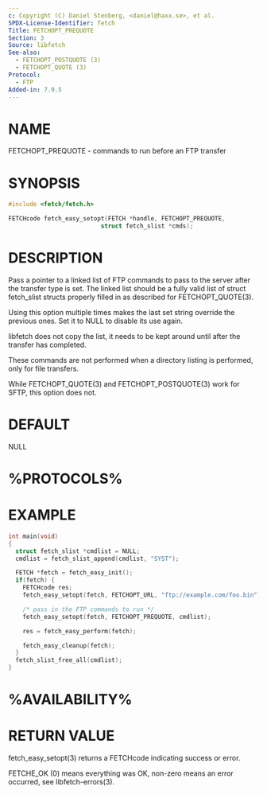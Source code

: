 ```yaml
---
c: Copyright (C) Daniel Stenberg, <daniel@haxx.se>, et al.
SPDX-License-Identifier: fetch
Title: FETCHOPT_PREQUOTE
Section: 3
Source: libfetch
See-also:
  - FETCHOPT_POSTQUOTE (3)
  - FETCHOPT_QUOTE (3)
Protocol:
  - FTP
Added-in: 7.9.5
---
```


# NAME

FETCHOPT_PREQUOTE - commands to run before an FTP transfer

# SYNOPSIS

~~~c
#include <fetch/fetch.h>

FETCHcode fetch_easy_setopt(FETCH *handle, FETCHOPT_PREQUOTE,
                          struct fetch_slist *cmds);
~~~

# DESCRIPTION

Pass a pointer to a linked list of FTP commands to pass to the server after
the transfer type is set. The linked list should be a fully valid list of
struct fetch_slist structs properly filled in as described for
FETCHOPT_QUOTE(3).

Using this option multiple times makes the last set string override the
previous ones. Set it to NULL to disable its use again.

libfetch does not copy the list, it needs to be kept around until after the
transfer has completed.

These commands are not performed when a directory listing is performed, only
for file transfers.

While FETCHOPT_QUOTE(3) and FETCHOPT_POSTQUOTE(3) work for SFTP,
this option does not.

# DEFAULT

NULL

# %PROTOCOLS%

# EXAMPLE

~~~c
int main(void)
{
  struct fetch_slist *cmdlist = NULL;
  cmdlist = fetch_slist_append(cmdlist, "SYST");

  FETCH *fetch = fetch_easy_init();
  if(fetch) {
    FETCHcode res;
    fetch_easy_setopt(fetch, FETCHOPT_URL, "ftp://example.com/foo.bin");

    /* pass in the FTP commands to run */
    fetch_easy_setopt(fetch, FETCHOPT_PREQUOTE, cmdlist);

    res = fetch_easy_perform(fetch);

    fetch_easy_cleanup(fetch);
  }
  fetch_slist_free_all(cmdlist);
}
~~~

# %AVAILABILITY%

# RETURN VALUE

fetch_easy_setopt(3) returns a FETCHcode indicating success or error.

FETCHE_OK (0) means everything was OK, non-zero means an error occurred, see
libfetch-errors(3).
